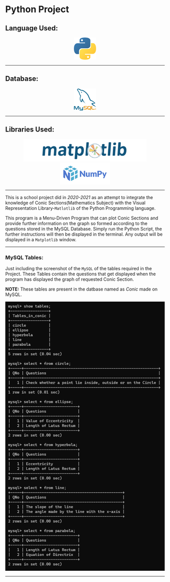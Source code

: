 # Python Project

## Language Used: 
<div align="center">
<img src="readme/python.png" height=70>
</div>

---

## Database:

<div align="center">
<img src="readme/MySQL.png" height=70>
</div>

---

## Libraries Used:

<div align="center">
    <img src="readme/matplotlib.png" height=70>
    <img src="readme/numpy.png" height=70>
</div>

---

This is a school project did in *2020-2021* as an attempt to integrate the knowledge of Conic Sections(Mathematics Subject) with the Visual Representation Library-`Matlotlib` of the Python Programming language.

This program is a Menu-Driven Program that can plot Conic Sections and provide further information on the graph so formed according to the questions stored in the MySQL Database. Simply run the Python Script, the further instructions will then be displayed in the terminal. Any output will be displayed in a `Matplotlib` window.

---

### MySQL Tables:

Just including the screenshot of the `MySQL` of the tables required in the Project. 
These Tables contain the questions that get displayed when the program has displayed the graph of requested Conic Section.

**NOTE:** These tables are present in the datbase named as *Conic* made on MySQL.

![ConicDB](readme/DatabaseConic.png)

---